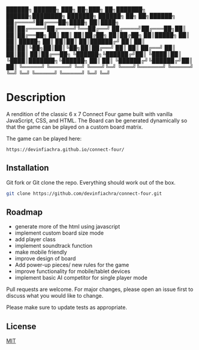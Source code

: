 
 ██████╗ ██████╗ ███╗   ██╗███╗   ██╗███████╗ ██████╗████████╗    ███████╗ ██████╗ ██╗   ██╗██████╗ 
██╔════╝██╔═══██╗████╗  ██║████╗  ██║██╔════╝██╔════╝╚══██╔══╝    ██╔════╝██╔═══██╗██║   ██║██╔══██╗
██║     ██║   ██║██╔██╗ ██║██╔██╗ ██║█████╗  ██║        ██║       █████╗  ██║   ██║██║   ██║██████╔╝
██║     ██║   ██║██║╚██╗██║██║╚██╗██║██╔══╝  ██║        ██║       ██╔══╝  ██║   ██║██║   ██║██╔══██╗
╚██████╗╚██████╔╝██║ ╚████║██║ ╚████║███████╗╚██████╗   ██║       ██║     ╚██████╔╝╚██████╔╝██║  ██║
 ╚═════╝ ╚═════╝ ╚═╝  ╚═══╝╚═╝  ╚═══╝╚══════╝ ╚═════╝   ╚═╝       ╚═╝      ╚═════╝  ╚═════╝ ╚═╝  ╚═╝
                                                                                                    

# Description

A rendition of the classic 6 x 7 Connect Four game built with vanilla JavaScript, CSS, and HTML. The Board can be generated dynamically so that the game can be played on a custom board matrix.

The game can be played here:
```
https://devinfiachra.github.io/connect-four/
```

## Installation

Git fork or Git clone the repo. Everything should work out of the box.

```bash
git clone https://github.com/devinfiachra/connect-four.git
```

## Roadmap

- generate more of the html using javascript
- implement custom board size mode 
- add player class
- implement soundtrack function
- make mobile friendly
- improve design of board
- Add power-up pieces/ new rules for the game
- improve functionality for mobile/tablet devices
- implement basic AI competitor for single player mode



Pull requests are welcome. For major changes, please open an issue first
to discuss what you would like to change.

Please make sure to update tests as appropriate.

## License

[MIT](https://choosealicense.com/licenses/mit/)